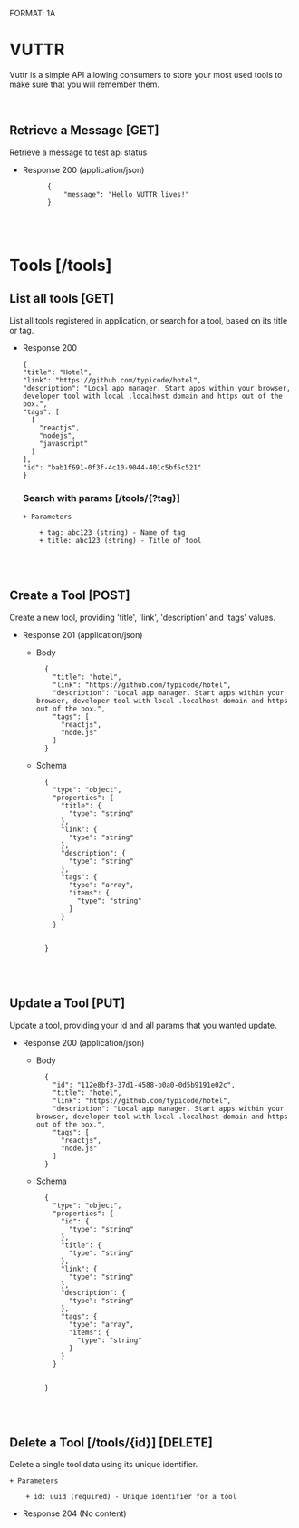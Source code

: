 FORMAT: 1A

# VUTTR

Vuttr is a simple API allowing consumers to store your most used tools to make sure that you will remember them.

<br />


## Retrieve a Message [GET]
Retrieve a message to test api status

+ Response 200 (application/json)

            {
                "message": "Hello VUTTR lives!"
            }

<br />
<br />

# Tools [/tools]

## List all tools [GET]
List all tools registered in application,  or search for a tool, based on its title or tag.


+ Response 200

      {
      "title": "Hotel",
      "link": "https://github.com/typicode/hotel",
      "description": "Local app manager. Start apps within your browser, developer tool with local .localhost domain and https out of the box.",
      "tags": [
        [
          "reactjs",
          "nodejs",
          "javascript"
        ]
      ],
      "id": "bab1f691-0f3f-4c10-9044-401c5bf5c521"
      }

  ### Search with params [/tools/{?tag}]
      + Parameters

          + tag: abc123 (string) - Name of tag
          + title: abc123 (string) - Title of tool


<br />
<br />

## Create a Tool [POST]
Create a new tool, providing 'title', 'link', 'description' and 'tags' values.

+ Response 201 (application/json)

    + Body

            {
              "title": "hotel",
              "link": "https://github.com/typicode/hotel",
              "description": "Local app manager. Start apps within your browser, developer tool with local .localhost domain and https out of the box.",
              "tags": [
                "reactjs",
                "node.js"
              ]
            }

    + Schema

            {
              "type": "object",
              "properties": {
                "title": {
                  "type": "string"
                },
                "link": {
                  "type": "string"
                },
                "description": {
                  "type": "string"
                },
                "tags": {
                  "type": "array",
                  "items": {
                    "type": "string"
                  }
                }
              }


            }
<br />
<br />


## Update a Tool [PUT]

Update a tool, providing your id and all params that you wanted update.

+ Response 200 (application/json)

    + Body

            {
              "id": "112e8bf3-37d1-4588-b0a0-0d5b9191e02c",
              "title": "hotel",
              "link": "https://github.com/typicode/hotel",
              "description": "Local app manager. Start apps within your browser, developer tool with local .localhost domain and https out of the box.",
              "tags": [
                "reactjs",
                "node.js"
              ]
            }

    + Schema

            {
              "type": "object",
              "properties": {
                "id": {
                  "type": "string"
                },
                "title": {
                  "type": "string"
                },
                "link": {
                  "type": "string"
                },
                "description": {
                  "type": "string"
                },
                "tags": {
                  "type": "array",
                  "items": {
                    "type": "string"
                  }
                }
              }


            }

<br />
<br />


## Delete a Tool [/tools/{id}]    [DELETE]
Delete a single tool data using its unique identifier.

    + Parameters

        + id: uuid (required) - Unique identifier for a tool

+ Response 204 (No content)

